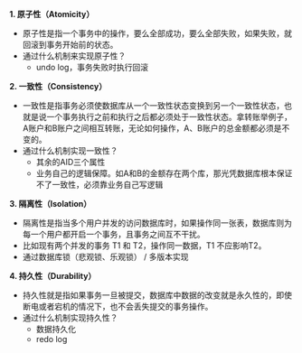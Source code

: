 **1. 原子性（Atomicity）**

- 原子性是指一个事务中的操作，要么全部成功，要么全部失败，如果失败，就回滚到事务开始前的状态。
- 通过什么机制来实现原子性？
  - undo log，事务失败时执行回滚



**2. 一致性（Consistency）**

- 一致性是指事务必须使数据库从一个一致性状态变换到另一个一致性状态，也就是说一个事务执行之前和执行之后都必须处于一致性状态。拿转账举例子，A账户和B账户之间相互转账，无论如何操作，A、B账户的总金额都必须是不变的。
- 通过什么机制实现一致性？
  - 其余的AID三个属性
  - 业务自己的逻辑保障。如A和B的金额存在两个库，那光凭数据库根本保证不了一致性，必须靠业务自己写逻辑



**3. 隔离性（Isolation）**

- 隔离性是指当多个用户并发的访问数据库时，如果操作同一张表，数据库则为每一个用户都开启一个事务，且事务之间互不干扰。
- 比如现有两个并发的事务 T1 和 T2，操作同一数据，T1 不应影响T2。
- 通过数据库锁（悲观锁、乐观锁） / 多版本实现



**4. 持久性（Durability）**

- 持久性就是指如果事务一旦被提交，数据库中数据的改变就是永久性的，即使断电或者宕机的情况下，也不会丢失提交的事务操作。
- 通过什么机制实现持久性？
  - 数据持久化
  - redo log
